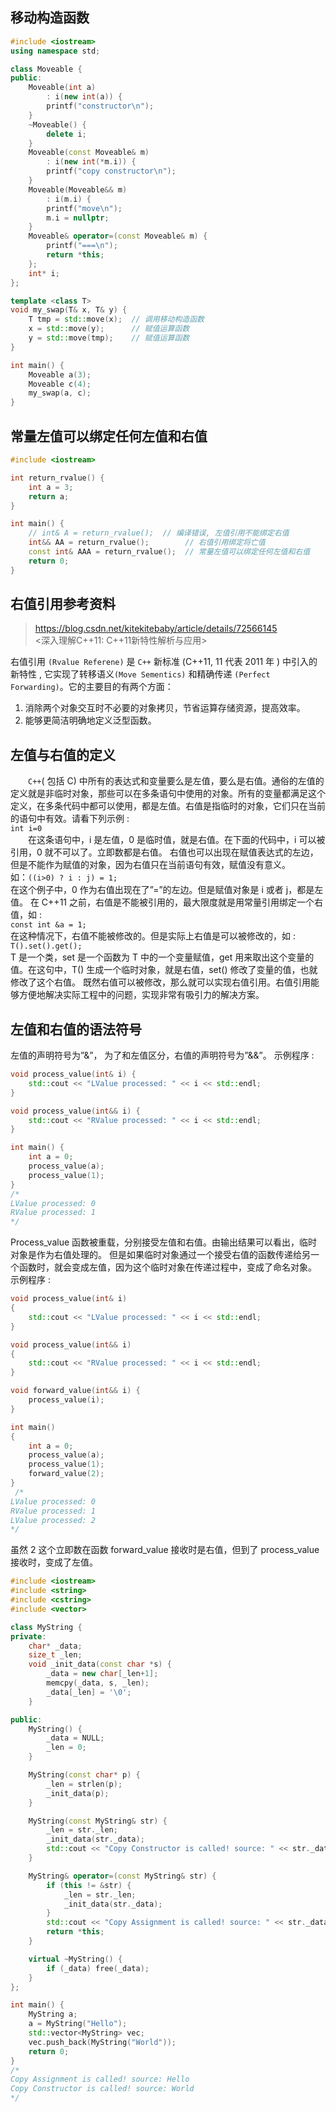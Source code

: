 ## 移动构造函数

```cpp
#include <iostream>
using namespace std;

class Moveable {
public:
    Moveable(int a)
        : i(new int(a)) {
        printf("constructor\n");
    }
    ~Moveable() {
        delete i;
    }
    Moveable(const Moveable& m)
        : i(new int(*m.i)) {
        printf("copy constructor\n");
    }
    Moveable(Moveable&& m)
        : i(m.i) {
        printf("move\n");
        m.i = nullptr;
    }
    Moveable& operator=(const Moveable& m) {
        printf("===\n");
        return *this;
    };
    int* i;
};

template <class T>
void my_swap(T& x, T& y) {
    T tmp = std::move(x);  // 调用移动构造函数
    x = std::move(y);      // 赋值运算函数
    y = std::move(tmp);    // 赋值运算函数
}

int main() {
    Moveable a(3);
    Moveable c(4);
    my_swap(a, c);
}
```

## 常量左值可以绑定任何左值和右值

```cpp
#include <iostream>

int return_rvalue() {
    int a = 3;
    return a;
}

int main() {
    // int& A = return_rvalue();  // 编译错误, 左值引用不能绑定右值
    int&& AA = return_rvalue();        // 右值引用绑定将亡值
    const int& AAA = return_rvalue();  // 常量左值可以绑定任何左值和右值
    return 0;
}
```

## 右值引用参考资料

> <https://blog.csdn.net/kitekitebaby/article/details/72566145>  
> <深入理解C++11: C++11新特性解析与应用>

右值引用 `(Rvalue Referene)` 是 `C++` 新标准 (C++11, 11 代表 2011 年 ) 中引入的新特性 , 它实现了转移语义`(Move Sementics)` 和精确传递 `(Perfect Forwarding)`。它的主要目的有两个方面：

1. 消除两个对象交互时不必要的对象拷贝，节省运算存储资源，提高效率。
2. 能够更简洁明确地定义泛型函数。

## 左值与右值的定义

  `C++`( 包括 C) 中所有的表达式和变量要么是左值，要么是右值。通俗的左值的定义就是非临时对象，那些可以在多条语句中使用的对象。所有的变量都满足这个定义，在多条代码中都可以使用，都是左值。右值是指临时的对象，它们只在当前的语句中有效。请看下列示例 :  
`int i=0`  
  在这条语句中，i 是左值，0 是临时值，就是右值。在下面的代码中，i 可以被引用，0 就不可以了。立即数都是右值。
右值也可以出现在赋值表达式的左边，但是不能作为赋值的对象，因为右值只在当前语句有效，赋值没有意义。  
如：`((i>0) ? i : j) = 1;`  
在这个例子中，0 作为右值出现在了”=”的左边。但是赋值对象是 i 或者 j，都是左值。
在 C++11 之前，右值是不能被引用的，最大限度就是用常量引用绑定一个右值，如 :  
`const int &a = 1;`  
在这种情况下，右值不能被修改的。但是实际上右值是可以被修改的，如 :  
`T().set().get();`  
T 是一个类，set 是一个函数为 T 中的一个变量赋值，get 用来取出这个变量的值。在这句中，T() 生成一个临时对象，就是右值，set() 修改了变量的值，也就修改了这个右值。
既然右值可以被修改，那么就可以实现右值引用。右值引用能够方便地解决实际工程中的问题，实现非常有吸引力的解决方案。

## 左值和右值的语法符号

左值的声明符号为”&”， 为了和左值区分，右值的声明符号为”&&”。
示例程序 :

```C++
void process_value(int& i) {
    std::cout << "LValue processed: " << i << std::endl;
}

void process_value(int&& i) {
    std::cout << "RValue processed: " << i << std::endl;
}

int main() {
    int a = 0;
    process_value(a);
    process_value(1);
}
/*
LValue processed: 0
RValue processed: 1
*/
```

Process_value 函数被重载，分别接受左值和右值。由输出结果可以看出，临时对象是作为右值处理的。
但是如果临时对象通过一个接受右值的函数传递给另一个函数时，就会变成左值，因为这个临时对象在传递过程中，变成了命名对象。
示例程序 :

```C++
void process_value(int& i)
{
    std::cout << "LValue processed: " << i << std::endl;
}

void process_value(int&& i)
{
    std::cout << "RValue processed: " << i << std::endl;
}

void forward_value(int&& i) {
    process_value(i);
}

int main()
{
    int a = 0;
    process_value(a);
    process_value(1);
    forward_value(2);
}
 /*
LValue processed: 0
RValue processed: 1
LValue processed: 2
*/
 ```

虽然 2 这个立即数在函数 forward_value 接收时是右值，但到了 process_value 接收时，变成了左值。

```C++
#include <iostream>
#include <string>
#include <cstring>
#include <vector>

class MyString {
private:
    char* _data;
    size_t _len;
    void _init_data(const char *s) {
        _data = new char[_len+1];
        memcpy(_data, s, _len);
        _data[_len] = '\0';
    }

public:
    MyString() {
        _data = NULL;
        _len = 0;
    }

    MyString(const char* p) {
        _len = strlen(p);
        _init_data(p);
    }

    MyString(const MyString& str) {
        _len = str._len;
        _init_data(str._data);
        std::cout << "Copy Constructor is called! source: " << str._data << std::endl;
    }

    MyString& operator=(const MyString& str) {
        if (this != &str) {
            _len = str._len;
            _init_data(str._data);
        }
        std::cout << "Copy Assignment is called! source: " << str._data << std::endl;
        return *this;
    }

    virtual ~MyString() {
        if (_data) free(_data);
    }
};

int main() {
    MyString a;
    a = MyString("Hello");
    std::vector<MyString> vec;
    vec.push_back(MyString("World"));
    return 0;
}
/*
Copy Assignment is called! source: Hello
Copy Constructor is called! source: World
*/
```
